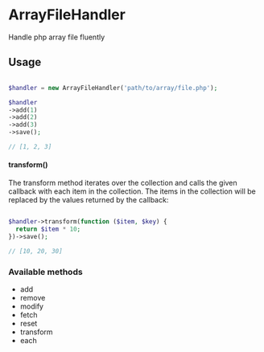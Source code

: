 # ArrayFileHandler

Handle php array file fluently

## Usage

```php

$handler = new ArrayFileHandler('path/to/array/file.php');

$handler
->add(1)
->add(2)
->add(3)
->save();

// [1, 2, 3]

```

#### transform()

The transform method iterates over the collection and calls the given callback with each item in the collection. The items in the collection will be replaced by the values returned by the callback:

```php

$handler->transform(function ($item, $key) {
  return $item * 10;
})->save();

// [10, 20, 30]

```

### Available methods

+ add
+ remove
+ modify
+ fetch
+ reset
+ transform
+ each
